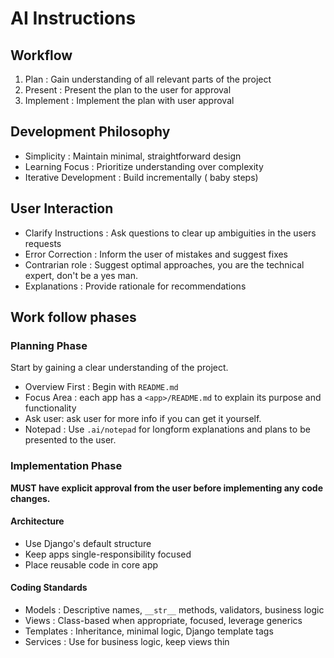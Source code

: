 # AI Instructions
## Workflow
1. Plan : Gain understanding of all relevant parts of the project
2. Present : Present the plan to the user for approval
3. Implement : Implement the plan with user approval

## Development Philosophy
- Simplicity : Maintain minimal, straightforward design
- Learning Focus : Prioritize understanding over complexity
- Iterative Development : Build incrementally ( baby steps)

## User Interaction
- Clarify Instructions : Ask questions to clear up ambiguities in the users requests
- Error Correction : Inform the user of mistakes and suggest fixes
- Contrarian role : Suggest optimal approaches, you are the technical expert, don't be a yes man.
- Explanations : Provide rationale for recommendations

## Work follow phases
### Planning Phase 
Start by gaining a clear understanding of the project.
- Overview First : Begin with `README.md`
- Focus Area : each app has a `<app>/README.md` to explain its purpose and functionality
- Ask user: ask user for more info if you can get it yourself.
- Notepad : Use `.ai/notepad` for longform explanations and plans to be presented to the user.

### Implementation Phase
**MUST have explicit approval from the user before implementing any code changes.**
#### Architecture
- Use Django's default structure
- Keep apps single-responsibility focused
- Place reusable code in core app

#### Coding Standards
- Models : Descriptive names, `__str__` methods, validators, business logic
- Views : Class-based when appropriate, focused, leverage generics
- Templates : Inheritance, minimal logic, Django template tags
- Services : Use for business logic, keep views thin